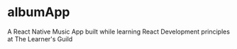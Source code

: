 # albumApp
A React Native Music App built while learning React Development principles at The Learner's Guild


